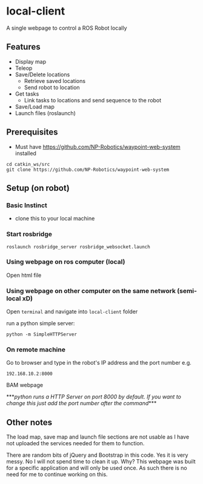 # local-client

A single webpage to control a ROS Robot locally

## Features

- Display map
- Teleop
- Save/Delete locations
    - Retrieve saved locations
    - Send robot to location
- Get tasks
    - Link tasks to locations and send sequence to the robot
- Save/Load map
- Launch files (roslaunch)

## Prerequisites
- Must have https://github.com/NP-Robotics/waypoint-web-system installed
```
cd catkin_ws/src
git clone https://github.com/NP-Robotics/waypoint-web-system
```

## Setup (on robot)

### Basic Instinct
- clone this to your local machine


### Start rosbridge

```
roslaunch rosbridge_server rosbridge_websocket.launch
```
###  Using webpage on ros computer (local)
Open html file


### Using webpage on other computer on the same network (semi-local xD)

Open ```terminal``` and navigate into ```local-client``` folder

run a python simple server: 

```
python -m SimpleHTTPServer
```

### On remote machine
Go to browser and type in the robot's IP address and the port number e.g.
```
192.168.10.2:8000
```
BAM webpage


\*\*\**python runs a HTTP Server on port 8000 by default. If you want to change this just add the port number after the command*\*\*\*

## Other notes
The load map, save map and launch file sections are not usable as I have not uploaded the services needed for them to function.

There are random bits of jQuery and Bootstrap in this code. Yes it is very messy. No I will not spend time to clean it up. Why? This webpage was built for a specific application and will only be used once. As such there is no need for me to continue working on this.
